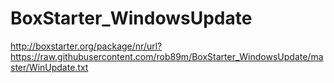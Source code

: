 # BoxStarter_WindowsUpdate

http://boxstarter.org/package/nr/url?https://raw.githubusercontent.com/rob89m/BoxStarter_WindowsUpdate/master/WinUpdate.txt
